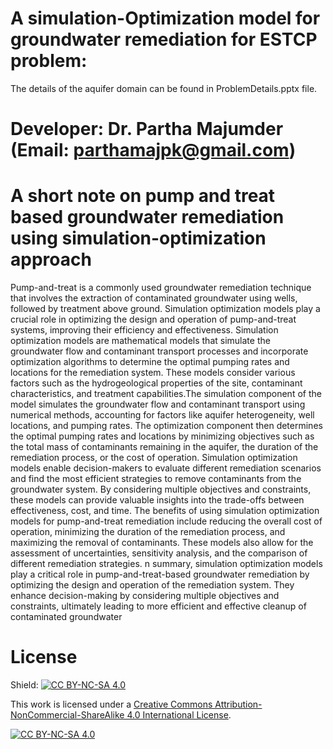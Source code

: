 # A simulation-Optimization model for groundwater remediation for ESTCP problem:
 The details of the aquifer domain can be found in ProblemDetails.pptx file.
# Developer: Dr. Partha Majumder (Email: parthamajpk@gmail.com)

# A short note on pump and treat based groundwater remediation using simulation-optimization approach
Pump-and-treat is a commonly used groundwater remediation technique that involves the extraction of contaminated groundwater using wells, followed by treatment above ground. Simulation optimization models play a crucial role in optimizing the design and operation of pump-and-treat systems, improving their efficiency and effectiveness. Simulation optimization models are mathematical models that simulate the groundwater flow and contaminant transport processes and incorporate optimization algorithms to determine the optimal pumping rates and locations for the remediation system. These models consider various factors such as the hydrogeological properties of the site, contaminant characteristics, and treatment capabilities.The simulation component of the model simulates the groundwater flow and contaminant transport using numerical methods, accounting for factors like aquifer heterogeneity, well locations, and pumping rates. The optimization component then determines the optimal pumping rates and locations by minimizing objectives such as the total mass of contaminants remaining in the aquifer, the duration of the remediation process, or the cost of operation. Simulation optimization models enable decision-makers to evaluate different remediation scenarios and find the most efficient strategies to remove contaminants from the groundwater system. By considering multiple objectives and constraints, these models can provide valuable insights into the trade-offs between effectiveness, cost, and time. The benefits of using simulation optimization models for pump-and-treat remediation include reducing the overall cost of operation, minimizing the duration of the remediation process, and maximizing the removal of contaminants. These models also allow for the assessment of uncertainties, sensitivity analysis, and the comparison of different remediation strategies. n summary, simulation optimization models play a critical role in pump-and-treat-based groundwater remediation by optimizing the design and operation of the remediation system. They enhance decision-making by considering multiple objectives and constraints, ultimately leading to more efficient and effective cleanup of contaminated groundwater

# License
Shield: [![CC BY-NC-SA 4.0][cc-by-nc-sa-shield]][cc-by-nc-sa]

This work is licensed under a
[Creative Commons Attribution-NonCommercial-ShareAlike 4.0 International License][cc-by-nc-sa].

[![CC BY-NC-SA 4.0][cc-by-nc-sa-image]][cc-by-nc-sa]

[cc-by-nc-sa]: http://creativecommons.org/licenses/by-nc-sa/4.0/
[cc-by-nc-sa-image]: https://licensebuttons.net/l/by-nc-sa/4.0/88x31.png
[cc-by-nc-sa-shield]: https://img.shields.io/badge/License-CC%20BY--NC--SA%204.0-lightgrey.svg
